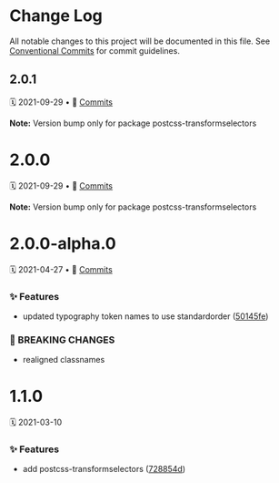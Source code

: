 # Change Log

All notable changes to this project will be documented in this file.
See [Conventional Commits](https://conventionalcommits.org) for commit guidelines.

<a name="2.0.1"></a>
## 2.0.1
🗓 2021-09-29 • 📝 [Commits](https://github.com/adobe/spectrum-css/compare/postcss-transformselectors@2.0.0-alpha.0...postcss-transformselectors@2.0.1)

**Note:** Version bump only for package postcss-transformselectors





<a name="2.0.0"></a>
# 2.0.0
🗓 2021-09-29 • 📝 [Commits](https://github.com/adobe/spectrum-css/compare/postcss-transformselectors@2.0.0-alpha.0...postcss-transformselectors@2.0.0)

**Note:** Version bump only for package postcss-transformselectors





<a name="2.0.0-alpha.0"></a>
# 2.0.0-alpha.0
🗓 2021-04-27 • 📝 [Commits](https://github.com/adobe/spectrum-css/compare/postcss-transformselectors@1.1.0...postcss-transformselectors@2.0.0-alpha.0)

### ✨ Features

* updated typography token names to use standardorder ([50145fe](https://github.com/adobe/spectrum-css/commit/50145fe))


### 🛑 BREAKING CHANGES

* realigned classnames





<a name="1.1.0"></a>
# 1.1.0
🗓 2021-03-10

### ✨ Features

* add postcss-transformselectors ([728854d](https://github.com/adobe/spectrum-css/commit/728854d))
